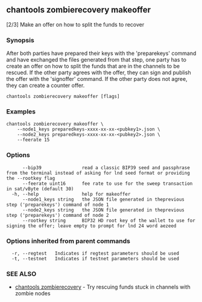 ## chantools zombierecovery makeoffer

[2/3] Make an offer on how to split the funds to recover

### Synopsis

After both parties have prepared their keys with the
'preparekeys' command and have  exchanged the files generated from that step,
one party has to create an offer on how to split the funds that are in the
channels to be rescued.
If the other party agrees with the offer, they can sign and publish the offer
with the 'signoffer' command. If the other party does not agree, they can create
a counter offer.

```
chantools zombierecovery makeoffer [flags]
```

### Examples

```
chantools zombierecovery makeoffer \
	--node1_keys preparedkeys-xxxx-xx-xx-<pubkey1>.json \
	--node2_keys preparedkeys-xxxx-xx-xx-<pubkey2>.json \
	--feerate 15
```

### Options

```
      --bip39               read a classic BIP39 seed and passphrase from the terminal instead of asking for lnd seed format or providing the --rootkey flag
      --feerate uint16      fee rate to use for the sweep transaction in sat/vByte (default 30)
  -h, --help                help for makeoffer
      --node1_keys string   the JSON file generated in theprevious step ('preparekeys') command of node 1
      --node2_keys string   the JSON file generated in theprevious step ('preparekeys') command of node 2
      --rootkey string      BIP32 HD root key of the wallet to use for signing the offer; leave empty to prompt for lnd 24 word aezeed
```

### Options inherited from parent commands

```
  -r, --regtest   Indicates if regtest parameters should be used
  -t, --testnet   Indicates if testnet parameters should be used
```

### SEE ALSO

* [chantools zombierecovery](chantools_zombierecovery.md)	 - Try rescuing funds stuck in channels with zombie nodes

